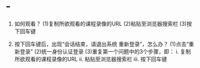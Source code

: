 # -
1.  如何观看？
  (1)复制所欲观看的课程录像的URL
  (2)粘贴至浏览器搜索栏
  (3)按下回车键
   
2.  按下回车键后，出现“会话结束，请退出系统 重新登录”，怎么办？
  (1)点击“重新登录”
  (2)统一身份认证登录
  (3)重复第一个问题中的3个步骤，即：
    i. 复制所欲观看的课程录像的URL
    ii. 粘贴至浏览器搜索栏
    iii. 按下回车键
